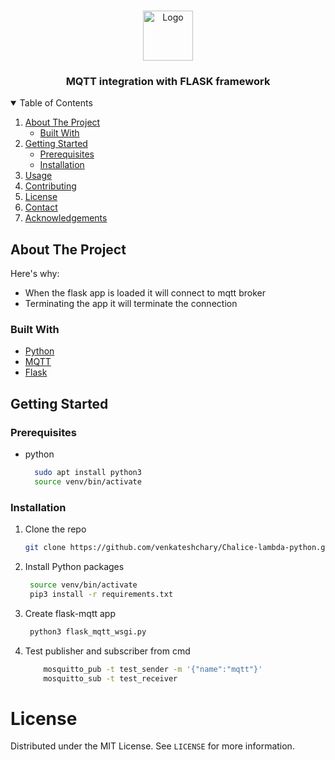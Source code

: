 <!--
*** Thanks for checking out the Best-README-Template. If you have a suggestion
*** that would make this better, please fork the repo and create a pull request
*** or simply open an issue with the tag "enhancement".
*** Thanks again! Now go create something AMAZING! :D
-->



<!-- PROJECT SHIELDS -->
<!--
*** I'm using markdown "reference style" links for readability.
*** Reference links are enclosed in brackets [ ] instead of parentheses ( ).
*** See the bottom of this document for the declaration of the reference variables
*** for contributors-url, forks-url, etc. This is an optional, concise syntax you may use.
*** https://www.markdownguide.org/basic-syntax/#reference-style-links
-->


<!-- PROJECT LOGO -->
<br />
<p align="center">
  <a href="https://github.com/othneildrew/Best-README-Template">
    <img src="static/images/MQTT.jpg" alt="Logo" width="80" height="80">
  </a>

  <h3 align="center">MQTT integration with FLASK framework</h3>
</p>



<!-- TABLE OF CONTENTS -->
<details open="open">
  <summary>Table of Contents</summary>
  <ol>
    <li>
      <a href="#about-the-project">About The Project</a>
      <ul>
        <li><a href="#built-with">Built With</a></li>
      </ul>
    </li>
    <li>
      <a href="#getting-started">Getting Started</a>
      <ul>
        <li><a href="#prerequisites">Prerequisites</a></li>
        <li><a href="#installation">Installation</a></li>
      </ul>
    </li>
    <li><a href="#usage">Usage</a></li>
    <li><a href="#contributing">Contributing</a></li>
    <li><a href="#license">License</a></li>
    <li><a href="#contact">Contact</a></li>
    <li><a href="#acknowledgements">Acknowledgements</a></li>
  </ol>
</details>



<!-- ABOUT THE PROJECT -->
## About The Project

Here's why:
* When the flask app is loaded it will connect to mqtt broker
* Terminating the app it will terminate the connection



### Built With

* [Python](https://www.python.org/)
* [MQTT](https://mosquitto.org/blog/2013/01/mosquitto-debian-repository/)
* [Flask](https://flask.palletsprojects.com/en/2.0.x/)



<!-- GETTING STARTED -->
## Getting Started


### Prerequisites

* python
  ```sh
    sudo apt install python3
    source venv/bin/activate
  ```

### Installation

1. Clone the repo
   ```sh
   git clone https://github.com/venkateshchary/Chalice-lambda-python.git
   ```
3. Install Python  packages
   ```sh
    source venv/bin/activate
    pip3 install -r requirements.txt
   ```
4. Create flask-mqtt app
   ```sh
    python3 flask_mqtt_wsgi.py
   ```
5. Test publisher and subscriber from cmd
    ```sh
        mosquitto_pub -t test_sender -m '{"name":"mqtt"}'
        mosquitto_sub -t test_receiver 
      ```
 

# License

Distributed under the MIT License. See `LICENSE` for more information.
